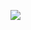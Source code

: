 ![](https://images.unsplash.com/photo-1602414773398-f6394beaab77?ixlib=rb-1.2.1&ixid=eyJhcHBfaWQiOjEyMDd9&auto=format&fit=crop&w=634&q=80)

